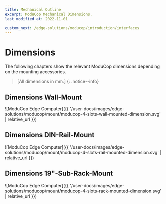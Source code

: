 ```yaml
---
title: Mechanical Outline
excerpt: ModuCop Mechanical Dimensions.
last_modified_at: 2022-11-01

custom_next: /edge-solutions/moducop/introduction/interfaces
---
```


# Dimensions
The following chapters show the relevant ModuCop dimensions depending on the mounting accessories.

>[All dimensions in mm.]
{: .notice--info}

## Dimensions Wall-Mount

![ModuCop Edge Computer]({{ '/user-docs/images/edge-solutions/moducop/mount/moducop-4-slots-wall-mounted-dimension.svg' | relative_url }})

## Dimensions DIN-Rail-Mount

![ModuCop Edge Computer]({{ '/user-docs/images/edge-solutions/moducop/mount/moducop-4-slots-rail-mounted-dimension.svg' | relative_url }})

## Dimensions 19"-Sub-Rack-Mount

![ModuCop Edge Computer]({{ '/user-docs/images/edge-solutions/moducop/mount/moducop-4-slots-rack-mounted-dimension.svg' | relative_url }})
